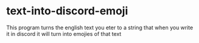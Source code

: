 # text-into-discord-emoji

This program turns the english text you eter to a string that when you write
it in discord it will turn into emojies of that text
